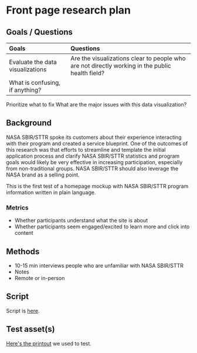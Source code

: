 # Front page research plan

## Goals / Questions
Goals | Questions
:----- | :---------
Evaluate the data visualizations | Are the visualizations clear to people who are not directly working in the public health field?
 | What is confusing, if anything?
Prioritize what to fix  What are the major issues with this data visualization?

## Background

NASA SBIR/STTR spoke its customers about their experience interacting with their program and created a service blueprint. One of the outcomes of this research was that efforts to streamline and template the initial application process and clarify NASA SBIR/STTR statistics and program goals would likely be very effective in increasing participation, especially from non-traditional groups. NASA SBIR/STTR should also leverage the NASA brand as a selling point.

This is the first test of a homepage mockup with NASA SBIR/STTR program information written in plain language.

### Metrics

* Whether participants understand what the site is about
* Whether participants seem engaged/excited to learn more and click into content

## Methods
* 10-15 min interviews people who are unfamiliar with NASA SBIR/STTR
* Notes
* Remote or in-person

## Script

Script is [here](https://github.com/18F/NASA-SBIR-STTR/wiki/Front-page-testing-script).

## Test asset(s)

[Here's the printout](https://cloud.githubusercontent.com/assets/4827522/23862817/3c800ece-07cb-11e7-8206-f827ee7832e2.png) we used to test.
